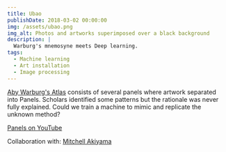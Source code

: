 ```yaml
---
title: Ubao
publishDate: 2018-03-02 00:00:00
img: /assets/ubao.png
img_alt: Photos and artworks superimposed over a black background
description: |
  Warburg's mnemosyne meets Deep learning.
tags:
  - Machine learning
  - Art installation
  - Image processing
---
```


[Aby Warburg's Atlas](https://warburg.library.cornell.edu/about/) consists of several panels where artwork separated into Panels. Scholars identified some patterns but the rationale was never fully explained. Could we train a machine to mimic and replicate the unknown method?

[Panels on YouTube](https://www.youtube.com/playlist?list=PLBd6KRI4PG-TiJGUDtxAX6oD4yOWo80g_)

Collaboration with: [Mitchell Akiyama](https://mitchellakiyama.com/)